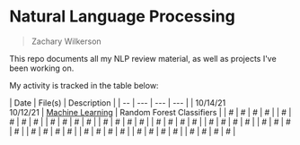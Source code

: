 # Natural Language Processing
> Zachary Wilkerson

This repo documents all my NLP review material, as well as projects I've been working on. 

My activity is tracked in the table below: 

| Date | File(s) | Description | 
| -- | --- | --- | --- |
| 10/14/21<br /> 10/12/21 | [Machine Learning](https://github.com/zacharywilkerson/nlp/blob/main/Learning/Machine%20Learning.ipynb) | Random Forest Classifiers | 
| # | # | # | # |
| # | # | # | # |
| # | # | # | # |
| # | # | # | # |
| # | # | # | # |
| # | # | # | # |
| # | # | # | # |
| # | # | # | # |
| # | # | # | # |
| # | # | # | # |
| # | # | # | # |